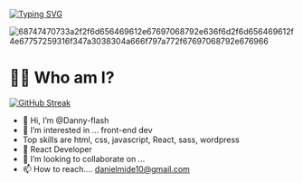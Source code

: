   [![Typing SVG](https://readme-typing-svg.demolab.com/?lines=Hi+I+Am+Danny_Flash+Nice+To+Meet+You;Welcome+to+My+Speed+Force+hehe)](https://git.io/typing-svg)
 
  
  ![68747470733a2f2f6d656469612e67697068792e636f6d2f6d656469612f4e67757259316f347a3038304a666f797a772f67697068792e676966](https://user-images.githubusercontent.com/84744061/213994252-3b4473ca-8fdf-4f8d-b866-83791bc68f62.gif)
  
  <h1>👨‍💻 Who am I?</h1>
  
  [![GitHub Streak](https://streak-stats.demolab.com/?user=Danny-flash)](https://git.io/streak-stats)

- 👋 Hi, I’m @Danny-flash
- 👀 I’m interested in ... front-end dev
- Top skills are html, css, javascript, React, sass, wordpress
- 🌱 React Developer
- 💞️ I’m looking to collaborate on ...
- 📫 How to reach.... danielmide10@gmail.com




